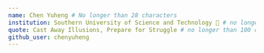 ```yaml
---
name: Chen Yuheng # No longer than 28 characters
institution: Southern University of Science and Technology 🚩 # no longer than 58 characters
quote: Cast Away Illusions, Prepare for Struggle # no longer than 100 characters, avoid using quotes(") to guarantee the format remains the same.
github_user: chenyuheng
---
```

